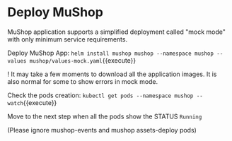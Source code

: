 # Deploy MuShop

MuShop application supports a simplified deployment called "mock mode" with only minimum service requirements.

Deploy MuShop App:
`helm install mushop mushop --namespace mushop --values mushop/values-mock.yaml`{{execute}}

! It may take a few moments to download all the application images. It is also normal for some to show errors in mock mode.

Check the pods creation:
`kubectl get pods --namespace mushop --watch`{{execute}}


Move to the next step when all the pods show the STATUS `Running`

(Please ignore mushop-events and mushop assets-deploy pods)
